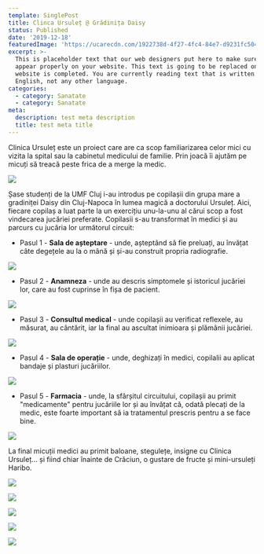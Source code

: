 ```yaml
---
template: SinglePost
title: Clinca Ursuleț @ Grădinița Daisy
status: Published
date: '2019-12-18'
featuredImage: 'https://ucarecdn.com/1922738d-4f27-4fc4-84e7-d9231fc50476/'
excerpt: >-
  This is placeholder text that our web designers put here to make sure words
  appear properly on your website. This text is going to be replaced once the
  website is completed. You are currently reading text that is written in
  English, not any other language.
categories:
  - category: Sanatate
  - category: Sanatate
meta:
  description: test meta description
  title: test meta title
---
```

Clinica Ursuleț este un proiect care are ca scop familiarizarea celor mici cu vizita la spital sau la cabinetul medicului de familie. Prin joacă îi ajutăm pe micuți să treacă peste frica de a merge la medic.



![](https://ucarecdn.com/5a6d9957-8b5c-437a-8ca9-1403ebe27c92/)

Șase studenți de la UMF Cluj i-au introdus pe copilașii din grupa mare a gradiniței Daisy din Cluj-Napoca în lumea magică a doctorului Ursuleț. Aici, fiecare copilaș a luat parte la un exercițiu unu-la-unu al cărui scop a fost vindecarea jucăriei preferate. Copilasii s-au transformat în medici și au parcurs cu jucăria lor următorul circuit: 

* Pasul 1 -  **Sala de așteptare** - unde, așteptând să fie preluați, au învățat câte degețele au la o mână și și-au construit propria radiografie.

![](https://ucarecdn.com/33a62649-840a-4a8e-81c8-7d675a4ab12e/)

* Pasul 2 - **Anamneza** - unde au descris simptomele și istoricul jucăriei lor, care au fost cuprinse în fișa de pacient.

![](https://ucarecdn.com/34676413-fdc8-4999-9e26-cd166f844ed6/)

* Pasul 3 -  **Consultul medical** - unde copilașii au verificat reflexele, au măsurat, au cântărit, iar la final au ascultat inimioara și plămânii jucăriei. 

![](https://ucarecdn.com/dcaea520-e4a3-49eb-9288-233fda929406/)

* Pasul 4 - **Sala de operație** - unde, deghizați în medici, copilalii au aplicat bandaje și plasturi jucăriilor.

![](https://ucarecdn.com/b0629bc6-8e55-4ece-b486-270adbaff90e/)

* Pasul 5 - **Farmacia** - unde, la sfârșitul circuitului, copilașii au primit "medicamente" pentru jucăriile lor și au învățat că, odată plecați de la medic, este foarte important să ia tratamentul prescris pentru a se face bine.

![](https://ucarecdn.com/fb36dfd6-4aac-40b4-ae0f-d984f6d1058a/)

La final micuții medici au primit baloane, stegulețe, insigne cu Clinica Ursuleț... și fiind chiar înainte de Crăciun, o gustare de fructe și mini-ursuleți Haribo.

![](https://ucarecdn.com/54b4aa93-7308-4a74-ba35-10b8037119ec/)

![](https://ucarecdn.com/dde76370-937b-47ed-bdaa-d81106413684/)

![](https://ucarecdn.com/05d04c2f-6182-481b-a001-ef84e56d0284/)

![](https://ucarecdn.com/af3affed-7adf-4d3b-8192-7ac833d14f05/-/preview/-/rotate/90/)

![](https://ucarecdn.com/fdfe3759-84ee-4ec5-b72e-1a1b8d4206a2/)
